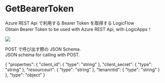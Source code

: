 # GetBearerToken

Azure REST Api で利用する Bearer Token を取得する LogicFlow<br />
Obtain Bearer Token to be used with Azure REST Api, with LogicApps！

<a href="https://portal.azure.com/#create/Microsoft.Template/uri/https%3A%2F%2Fraw.githubusercontent.com%2Fahf0124%2FGetBearerToken%2Fmaster%2Ftemplate.json" target="_blank">
    <img src="http://azuredeploy.net/deploybutton.png"/>
</a>


POST で呼び出す際の JSON Schema.<br />
JSON schema for calling with POST.

{
  "properties": {
    "client_id": {
      "type": "string"
    },
    "client_secret": {
      "type": "string"
    },
    "resourceurl": {
      "type": "string"
    },
    "tenanntid": {
      "type": "string"
    }
  },
  "type": "object"
}

